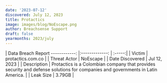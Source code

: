 ```yaml
---
date: '2023-07-12'
discovered: July 12, 2023
title: Protactics
image: images/blog/NoEscape.png
author: Breachsense Support
draft: false
yearmonths: 2023/july
---
```



| Data Breach Report
------------:     |:-------------:    | :-----:|
| Victim      | protactics.com.co      | 
| Threat Actor      | NoEscape      | 
| Date Discovered      | Jul 12, 2023      | 
| Description      | Protactics is a Colombian company that provides security and defense solutions for companies and governments in Latin America.      | 
| Leak Size      | 3.79GB      | 

